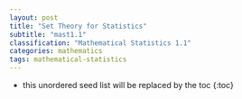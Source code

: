 ```yaml
---
layout: post
title: "Set Theory for Statistics"
subtitle: "mast1.1"
classification: "Mathematical Statistics 1.1"
categories: mathematics
tags: mathematical-statistics
---
```


<!--more-->
* this unordered seed list will be replaced by the toc
{:toc}  